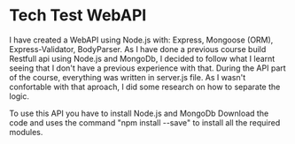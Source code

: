 # Tech Test WebAPI

I have created a WebAPI using Node.js with: Express, Mongoose (ORM), Express-Validator, BodyParser.
As I have done a previous course build Restfull api using Node.js and MongoDb, I decided to follow what I learnt seeing that I don't have a previous experience with that.
During the API part of the course, everything was written in server.js file. As I wasn't confortable with that aproach, I did some research on how to separate the logic. 


To use this API you have to install Node.js and MongoDb
Download the code and uses the command "npm install --save" to install all the required modules.

